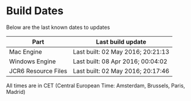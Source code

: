 # Build Dates

Below are the last known dates to updates

Part | Last build update
-----|-----
Mac Engine | Last built: 02 May 2016; 20:21:13
Windows Engine | Last built: 08 Apr 2016; 00:04:02
JCR6 Resource Files | Last built: 02 May 2016; 20:17:46
All times are in CET (Central European Time: Amsterdam, Brussels, Paris, Madrid)



